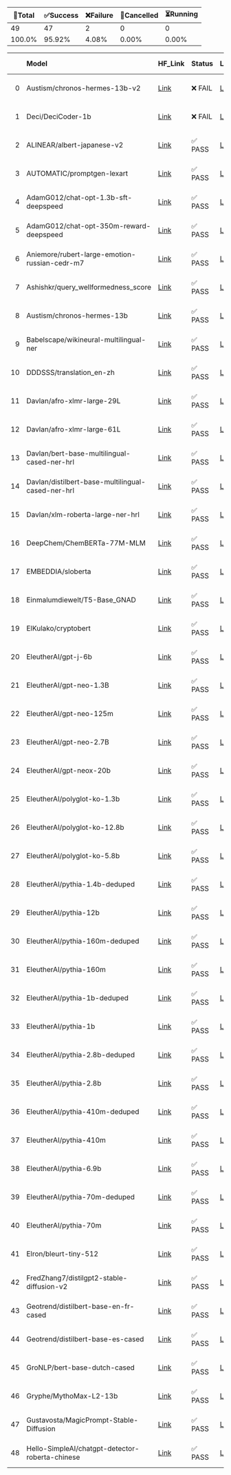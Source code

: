 🚀Total|✅Success|❌Failure|🚫Cancelled|⏳Running|
-----|-------|-------|-------|-------|
49|47|2|0|0|
100.0%|95.92%|4.08%|0.00%|0.00%|

|    | Model                                             | HF_Link                                                                          | Status   | LastRunLink                                                                     | LastRunTimestamp     | Error Message           |
|---:|:--------------------------------------------------|:---------------------------------------------------------------------------------|:---------|:--------------------------------------------------------------------------------|:---------------------|:------------------------|
|  0 | Austism/chronos-hermes-13b-v2                     | [Link](https://huggingface.co/Austism/chronos-hermes-13b-v2)                     | ❌ FAIL   | [Link](https://github.com/Azure/azure-ai-model-catalog/actions/runs/6240729878) | 2023-09-19T20:42:43Z | No error messages found |
|  1 | Deci/DeciCoder-1b                                 | [Link](https://huggingface.co/Deci/DeciCoder-1b)                                 | ❌ FAIL   | [Link](https://github.com/Azure/azure-ai-model-catalog/actions/runs/6277307976) | 2023-09-22T17:28:58Z | No error messages found |
|  2 | ALINEAR/albert-japanese-v2                        | [Link](https://huggingface.co/ALINEAR/albert-japanese-v2)                        | ✅ PASS   | [Link](https://github.com/Azure/azure-ai-model-catalog/actions/runs/6205287620) | 2023-09-16T04:29:04Z | No error messages found |
|  3 | AUTOMATIC/promptgen-lexart                        | [Link](https://huggingface.co/AUTOMATIC/promptgen-lexart)                        | ✅ PASS   | [Link](https://github.com/Azure/azure-ai-model-catalog/actions/runs/6205835219) | 2023-09-16T06:34:38Z | No error messages found |
|  4 | AdamG012/chat-opt-1.3b-sft-deepspeed              | [Link](https://huggingface.co/AdamG012/chat-opt-1.3b-sft-deepspeed)              | ✅ PASS   | [Link](https://github.com/Azure/azure-ai-model-catalog/actions/runs/6235653510) | 2023-09-19T12:36:35Z | No error messages found |
|  5 | AdamG012/chat-opt-350m-reward-deepspeed           | [Link](https://huggingface.co/AdamG012/chat-opt-350m-reward-deepspeed)           | ✅ PASS   | [Link](https://github.com/Azure/azure-ai-model-catalog/actions/runs/6209686437) | 2023-09-16T21:24:13Z | No error messages found |
|  6 | Aniemore/rubert-large-emotion-russian-cedr-m7     | [Link](https://huggingface.co/Aniemore/rubert-large-emotion-russian-cedr-m7)     | ✅ PASS   | [Link](https://github.com/Azure/azure-ai-model-catalog/actions/runs/6206249056) | 2023-09-16T08:15:34Z | No error messages found |
|  7 | Ashishkr/query_wellformedness_score               | [Link](https://huggingface.co/Ashishkr/query_wellformedness_score)               | ✅ PASS   | [Link](https://github.com/Azure/azure-ai-model-catalog/actions/runs/6201202533) | 2023-09-15T17:46:23Z | No error messages found |
|  8 | Austism/chronos-hermes-13b                        | [Link](https://huggingface.co/Austism/chronos-hermes-13b)                        | ✅ PASS   | [Link](https://github.com/Azure/azure-ai-model-catalog/actions/runs/6203435710) | 2023-09-15T22:34:17Z | No error messages found |
|  9 | Babelscape/wikineural-multilingual-ner            | [Link](https://huggingface.co/Babelscape/wikineural-multilingual-ner)            | ✅ PASS   | [Link](https://github.com/Azure/azure-ai-model-catalog/actions/runs/6203181550) | 2023-09-15T21:59:50Z | No error messages found |
| 10 | DDDSSS/translation_en-zh                          | [Link](https://huggingface.co/DDDSSS/translation_en-zh)                          | ✅ PASS   | [Link](https://github.com/Azure/azure-ai-model-catalog/actions/runs/6206308928) | 2023-09-16T08:28:06Z | No error messages found |
| 11 | Davlan/afro-xlmr-large-29L                        | [Link](https://huggingface.co/Davlan/afro-xlmr-large-29L)                        | ✅ PASS   | [Link](https://github.com/Azure/azure-ai-model-catalog/actions/runs/6206179237) | 2023-09-16T08:02:29Z | No error messages found |
| 12 | Davlan/afro-xlmr-large-61L                        | [Link](https://huggingface.co/Davlan/afro-xlmr-large-61L)                        | ✅ PASS   | [Link](https://github.com/Azure/azure-ai-model-catalog/actions/runs/6277111770) | 2023-09-22T17:07:58Z | No error messages found |
| 13 | Davlan/bert-base-multilingual-cased-ner-hrl       | [Link](https://huggingface.co/Davlan/bert-base-multilingual-cased-ner-hrl)       | ✅ PASS   | [Link](https://github.com/Azure/azure-ai-model-catalog/actions/runs/6202378852) | 2023-09-15T20:08:53Z | No error messages found |
| 14 | Davlan/distilbert-base-multilingual-cased-ner-hrl | [Link](https://huggingface.co/Davlan/distilbert-base-multilingual-cased-ner-hrl) | ✅ PASS   | [Link](https://github.com/Azure/azure-ai-model-catalog/actions/runs/6201272094) | 2023-09-15T17:55:39Z | No error messages found |
| 15 | Davlan/xlm-roberta-large-ner-hrl                  | [Link](https://huggingface.co/Davlan/xlm-roberta-large-ner-hrl)                  | ✅ PASS   | [Link](https://github.com/Azure/azure-ai-model-catalog/actions/runs/6205377860) | 2023-09-16T04:53:14Z | No error messages found |
| 16 | DeepChem/ChemBERTa-77M-MLM                        | [Link](https://huggingface.co/DeepChem/ChemBERTa-77M-MLM)                        | ✅ PASS   | [Link](https://github.com/Azure/azure-ai-model-catalog/actions/runs/6205626466) | 2023-09-16T05:50:17Z | No error messages found |
| 17 | EMBEDDIA/sloberta                                 | [Link](https://huggingface.co/EMBEDDIA/sloberta)                                 | ✅ PASS   | [Link](https://github.com/Azure/azure-ai-model-catalog/actions/runs/6206105990) | 2023-09-16T07:41:22Z | No error messages found |
| 18 | Einmalumdiewelt/T5-Base_GNAD                      | [Link](https://huggingface.co/Einmalumdiewelt/T5-Base_GNAD)                      | ✅ PASS   | [Link](https://github.com/Azure/azure-ai-model-catalog/actions/runs/6203631920) | 2023-09-15T23:09:14Z | No error messages found |
| 19 | ElKulako/cryptobert                               | [Link](https://huggingface.co/ElKulako/cryptobert)                               | ✅ PASS   | [Link](https://github.com/Azure/azure-ai-model-catalog/actions/runs/6204275927) | 2023-09-16T00:58:30Z | No error messages found |
| 20 | EleutherAI/gpt-j-6b                               | [Link](https://huggingface.co/EleutherAI/gpt-j-6b)                               | ✅ PASS   | [Link](https://github.com/Azure/azure-ai-model-catalog/actions/runs/6241341758) | 2023-09-19T21:59:41Z | No error messages found |
| 21 | EleutherAI/gpt-neo-1.3B                           | [Link](https://huggingface.co/EleutherAI/gpt-neo-1.3B)                           | ✅ PASS   | [Link](https://github.com/Azure/azure-ai-model-catalog/actions/runs/6237707264) | 2023-09-19T15:28:53Z | No error messages found |
| 22 | EleutherAI/gpt-neo-125m                           | [Link](https://huggingface.co/EleutherAI/gpt-neo-125m)                           | ✅ PASS   | [Link](https://github.com/Azure/azure-ai-model-catalog/actions/runs/6201672895) | 2023-09-15T18:39:49Z | No error messages found |
| 23 | EleutherAI/gpt-neo-2.7B                           | [Link](https://huggingface.co/EleutherAI/gpt-neo-2.7B)                           | ✅ PASS   | [Link](https://github.com/Azure/azure-ai-model-catalog/actions/runs/6238119742) | 2023-09-19T16:06:49Z | No error messages found |
| 24 | EleutherAI/gpt-neox-20b                           | [Link](https://huggingface.co/EleutherAI/gpt-neox-20b)                           | ✅ PASS   | [Link](https://github.com/Azure/azure-ai-model-catalog/actions/runs/6240017706) | 2023-09-19T19:22:11Z | No error messages found |
| 25 | EleutherAI/polyglot-ko-1.3b                       | [Link](https://huggingface.co/EleutherAI/polyglot-ko-1.3b)                       | ✅ PASS   | [Link](https://github.com/Azure/azure-ai-model-catalog/actions/runs/6237713165) | 2023-09-19T15:29:26Z | No error messages found |
| 26 | EleutherAI/polyglot-ko-12.8b                      | [Link](https://huggingface.co/EleutherAI/polyglot-ko-12.8b)                      | ✅ PASS   | [Link](https://github.com/Azure/azure-ai-model-catalog/actions/runs/6238451616) | 2023-09-19T16:39:05Z | No error messages found |
| 27 | EleutherAI/polyglot-ko-5.8b                       | [Link](https://huggingface.co/EleutherAI/polyglot-ko-5.8b)                       | ✅ PASS   | [Link](https://github.com/Azure/azure-ai-model-catalog/actions/runs/6246850508) | 2023-09-20T09:46:31Z | No error messages found |
| 28 | EleutherAI/pythia-1.4b-deduped                    | [Link](https://huggingface.co/EleutherAI/pythia-1.4b-deduped)                    | ✅ PASS   | [Link](https://github.com/Azure/azure-ai-model-catalog/actions/runs/6235108166) | 2023-09-19T11:45:59Z | No error messages found |
| 29 | EleutherAI/pythia-12b                             | [Link](https://huggingface.co/EleutherAI/pythia-12b)                             | ✅ PASS   | [Link](https://github.com/Azure/azure-ai-model-catalog/actions/runs/6235407240) | 2023-09-19T12:15:07Z | No error messages found |
| 30 | EleutherAI/pythia-160m-deduped                    | [Link](https://huggingface.co/EleutherAI/pythia-160m-deduped)                    | ✅ PASS   | [Link](https://github.com/Azure/azure-ai-model-catalog/actions/runs/6205894885) | 2023-09-16T06:51:18Z | No error messages found |
| 31 | EleutherAI/pythia-160m                            | [Link](https://huggingface.co/EleutherAI/pythia-160m)                            | ✅ PASS   | [Link](https://github.com/Azure/azure-ai-model-catalog/actions/runs/6203828554) | 2023-09-15T23:45:12Z | No error messages found |
| 32 | EleutherAI/pythia-1b-deduped                      | [Link](https://huggingface.co/EleutherAI/pythia-1b-deduped)                      | ✅ PASS   | [Link](https://github.com/Azure/azure-ai-model-catalog/actions/runs/6206914341) | 2023-09-16T10:51:47Z | No error messages found |
| 33 | EleutherAI/pythia-1b                              | [Link](https://huggingface.co/EleutherAI/pythia-1b)                              | ✅ PASS   | [Link](https://github.com/Azure/azure-ai-model-catalog/actions/runs/6206413992) | 2023-09-16T08:55:14Z | No error messages found |
| 34 | EleutherAI/pythia-2.8b-deduped                    | [Link](https://huggingface.co/EleutherAI/pythia-2.8b-deduped)                    | ✅ PASS   | [Link](https://github.com/Azure/azure-ai-model-catalog/actions/runs/6234871776) | 2023-09-19T11:20:52Z | No error messages found |
| 35 | EleutherAI/pythia-2.8b                            | [Link](https://huggingface.co/EleutherAI/pythia-2.8b)                            | ✅ PASS   | [Link](https://github.com/Azure/azure-ai-model-catalog/actions/runs/6236010170) | 2023-09-19T13:14:26Z | No error messages found |
| 36 | EleutherAI/pythia-410m-deduped                    | [Link](https://huggingface.co/EleutherAI/pythia-410m-deduped)                    | ✅ PASS   | [Link](https://github.com/Azure/azure-ai-model-catalog/actions/runs/6205757726) | 2023-09-16T06:18:17Z | No error messages found |
| 37 | EleutherAI/pythia-410m                            | [Link](https://huggingface.co/EleutherAI/pythia-410m)                            | ✅ PASS   | [Link](https://github.com/Azure/azure-ai-model-catalog/actions/runs/6205288965) | 2023-09-16T04:29:39Z | No error messages found |
| 38 | EleutherAI/pythia-6.9b                            | [Link](https://huggingface.co/EleutherAI/pythia-6.9b)                            | ✅ PASS   | [Link](https://github.com/Azure/azure-ai-model-catalog/actions/runs/6238525110) | 2023-09-19T16:46:20Z | No error messages found |
| 39 | EleutherAI/pythia-70m-deduped                     | [Link](https://huggingface.co/EleutherAI/pythia-70m-deduped)                     | ✅ PASS   | [Link](https://github.com/Azure/azure-ai-model-catalog/actions/runs/6203710152) | 2023-09-15T23:21:24Z | No error messages found |
| 40 | EleutherAI/pythia-70m                             | [Link](https://huggingface.co/EleutherAI/pythia-70m)                             | ✅ PASS   | [Link](https://github.com/Azure/azure-ai-model-catalog/actions/runs/6203523310) | 2023-09-15T22:51:11Z | No error messages found |
| 41 | Elron/bleurt-tiny-512                             | [Link](https://huggingface.co/Elron/bleurt-tiny-512)                             | ✅ PASS   | [Link](https://github.com/Azure/azure-ai-model-catalog/actions/runs/6206374085) | 2023-09-16T08:43:40Z | No error messages found |
| 42 | FredZhang7/distilgpt2-stable-diffusion-v2         | [Link](https://huggingface.co/FredZhang7/distilgpt2-stable-diffusion-v2)         | ✅ PASS   | [Link](https://github.com/Azure/azure-ai-model-catalog/actions/runs/6205498220) | 2023-09-16T05:18:24Z | No error messages found |
| 43 | Geotrend/distilbert-base-en-fr-cased              | [Link](https://huggingface.co/Geotrend/distilbert-base-en-fr-cased)              | ✅ PASS   | [Link](https://github.com/Azure/azure-ai-model-catalog/actions/runs/6202647482) | 2023-09-15T20:42:22Z | No error messages found |
| 44 | Geotrend/distilbert-base-es-cased                 | [Link](https://huggingface.co/Geotrend/distilbert-base-es-cased)                 | ✅ PASS   | [Link](https://github.com/Azure/azure-ai-model-catalog/actions/runs/6207375836) | 2023-09-16T12:35:57Z | No error messages found |
| 45 | GroNLP/bert-base-dutch-cased                      | [Link](https://huggingface.co/GroNLP/bert-base-dutch-cased)                      | ✅ PASS   | [Link](https://github.com/Azure/azure-ai-model-catalog/actions/runs/6205142683) | 2023-09-16T03:59:23Z | No error messages found |
| 46 | Gryphe/MythoMax-L2-13b                            | [Link](https://huggingface.co/Gryphe/MythoMax-L2-13b)                            | ✅ PASS   | [Link](https://github.com/Azure/azure-ai-model-catalog/actions/runs/6234747207) | 2023-09-19T11:08:37Z | No error messages found |
| 47 | Gustavosta/MagicPrompt-Stable-Diffusion           | [Link](https://huggingface.co/Gustavosta/MagicPrompt-Stable-Diffusion)           | ✅ PASS   | [Link](https://github.com/Azure/azure-ai-model-catalog/actions/runs/6203007149) | 2023-09-15T21:31:12Z | No error messages found |
| 48 | Hello-SimpleAI/chatgpt-detector-roberta-chinese   | [Link](https://huggingface.co/Hello-SimpleAI/chatgpt-detector-roberta-chinese)   | ✅ PASS   | [Link](https://github.com/Azure/azure-ai-model-catalog/actions/runs/6202704819) | 2023-09-15T20:50:39Z | No error messages found |